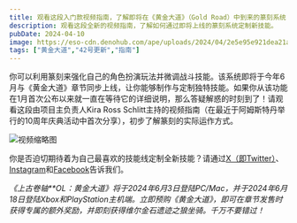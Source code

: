 ```yaml
---
title: 观看这段入门款视频指南，了解即将在《黄金大道》（Gold Road）中到来的篆刻系统
description: 观看这段全新的视频指南，了解如何通过即将上线的篆刻系统定制新技能。
pubDate: 2024-04-10
image: https://eso-cdn.denohub.com/ape/uploads/2024/04/2e5e95e921dea21a43dc41d1469bb0fc230832.jpg
tags: ["黄金大道","42号更新","指南"]
---
```


你可以利用篆刻来强化自己的角色扮演玩法并微调战斗技能。该系统即将于今年6月与《黄金大道》章节同步上线，让你能够制作与定制独特技能。如果你从该功能在1月首次公布以来就一直在等待它的详细说明，那么答疑解惑的时刻到了！请观看这段由项目主负责人Kira
Ross Schlitt主持的视频指南（在最近于阿姆斯特丹举行的10周年庆典活动中首次分享），初步了解篆刻的实际运作方式。

![视频缩略图](https://i.ytimg.com/vi/_yWOpQ6_T0M/maxresdefault.jpg)

你是否迫切期待着为自己最喜欢的技能线定制全新技能？请通过[X（即Twitter）](https://twitter.com/TESOnline)、[Instagram](https://www.instagram.com/elderscrollsonline/)和[Facebook](https://www.facebook.com/elderscrollsonline)告诉我们。 

_《上古卷轴**OL：黄金大道》将于2024年6月3日登陆PC/Mac，并于2024年6月18日登陆Xbox和PlayStation主机端。立即预购《黄金大道》，即可在章节发售时获得专属的额外奖励，并即刻获得维尔金石遗迹之狼坐骑。千万不要错过！_
